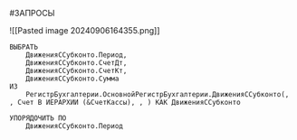 #ЗАПРОСЫ 

![[Pasted image 20240906164355.png]]
```bsl
ВЫБРАТЬ
	ДвиженияССубконто.Период,
	ДвиженияССубконто.СчетДт,
	ДвиженияССубконто.СчетКт,
	ДвиженияССубконто.Сумма
ИЗ
	РегистрБухгалтерии.ОсновнойРегистрБухгалтерии.ДвиженияССубконто(, , Счет В ИЕРАРХИИ (&СчетКассы), , ) КАК ДвиженияССубконто

УПОРЯДОЧИТЬ ПО
	ДвиженияССубконто.Период
```